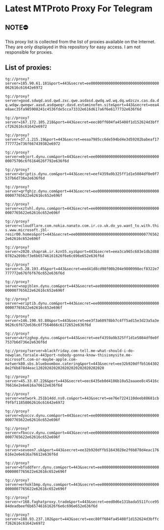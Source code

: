 # Latest MTProto Proxy For Telegram

## NOTE⛔

This proxy list is collected from the list of proxies available on the Internet. They are only displayed in this repository for easy access. I am not responsible for proxies.

## List of proxies:

`tg://proxy?server=185.90.61.181&port=443&secret=ee0000000000000000000000000000000062616c61642e6972`

`tg://proxy?server=good.sdwqd.asd.qwd.zxc.qwe.asdasd.qwdq.wd.wq.dq.wdzczx.cas.da.dq.wdqw.qweqwr.aasd.asdqweqr.dasd.estaminofen.site&port=443&secret=eea4e8aec35fa985908241c4536fde5cca73332e616d617a6f6e6177732e636f6d`

`tg://proxy?server=167.172.105.218&port=443&secret=eec80ff604fa45408f1d152624d3bffcf262616c61642e6972`

`tg://proxy?server=37.1.215.19&port=443&secret=eeaa7985cc6de594bd4e3d59202babeaf17777772e736f667439382e6972`

`tg://proxy?server=ebjort.dynu.com&port=443&secret=ee0000000000000000000000000000000075706c6f6164626f792e636f6d`

`tg://proxy?server=briptis.dynu.com&port=443&secret=eef4359a9b325ff1d1e5084df0e0f7537b6d736e2e636f6d`

`tg://proxy?server=qrfghjz.dynu.com&port=443&secret=ee000000000000000000000000000000007765622e62616c652e696f`

`tg://proxy?server=xztvhl.dynu.com&port=443&secret=ee000000000000000000000000000000007765622e62616c652e696f`

`tg://proxy?server=cloudflare.com.nokia.nanato.com.ir.co.uk.do_yo.want_to.with.this.www.microsoft.jbl-resir00.homes&port=443&secret=ee000000000000000000000000000000007765622e62616c652e696f`

`tg://proxy?server=2020.shaprak.ir.kzn55.xyz&port=443&secret=eea3ca965c683e1db2d880782a2698cf3e6b65746161626f6e6c696e652e636f6d`

`tg://proxy?server=5.28.193.45&port=443&secret=eed41d8cd98f00b204e9800998ecf8322e7777772e676f6f676c652e636f6d`

`tg://proxy?server=nopjblen.dynu.com&port=443&secret=ee000000000000000000000000000000007765622e62616c652e696f`

`tg://proxy?server=eriptib.dynu.com&port=443&secret=ee000000000000000000000000000000007765622e62616c652e696f`

`tg://proxy?server=146.190.93.80&port=443&secret=ee3f3a60978bb7c4ff5ad15e3d23a5a3e9626c6f672e636c6f7564666c6172652e636f6d`

`tg://proxy?server=krtzghop.dynu.com&port=443&secret=eef4359a9b325ff1d1e5084df0e0f7537b6d736e2e636f6d`

`tg://proxy?server=blackfriday.com-tell.me-what-should-i-do-newplan.forsale-443port-nobody-gonna-know-thisismysite.me-microsoft.com-or-maybe-apple.com-netwerk80.sbs.blueboombox.catering&port=443&secret=ee32b920dffb51643028e2f6b878d4eac1202020202020202020202020202020`

`tg://proxy?server=45.33.87.226&port=443&secret=eec6435eb0d4186b10a52aaaee8c45416c76616e2e6e616a76612e636f6d`

`tg://proxy?server=network.251b14dd.ns0.co&port=443&secret=ee76e7224110deeb88681cbf9fbf11858062616c61642e6972`

`tg://proxy?server=dyxccv.dynu.com&port=443&secret=ee000000000000000000000000000000007765622e62616c652e696f`

`tg://proxy?server=fbxccv.dynu.com&port=443&secret=ee000000000000000000000000000000007765622e62616c652e696f`

`tg://proxy?server=seveen7.uk&port=443&secret=ee32b920dffb51643028e2f6b878d4eac176616e2e6e616a76612e636f6d`

`tg://proxy?server=bfsddferr.dynu.com&port=443&secret=ee000000000000000000000000000000007765622e62616c652e696f`

`tg://proxy?server=erhoklbmp.dynu.com&port=443&secret=ee000000000000000000000000000000007765622e62616c652e696f`

`tg://proxy?server=r168.faghatproxy.trade&port=443&secret=eed0d6e131bada5511fcce9584deadbeef6b65746161626f6e6c696e652e636f6d`

`tg://proxy?server=188.93.237.102&port=443&secret=eec80ff604fa45408f1d152624d3bffcf262616c61642e6972`

